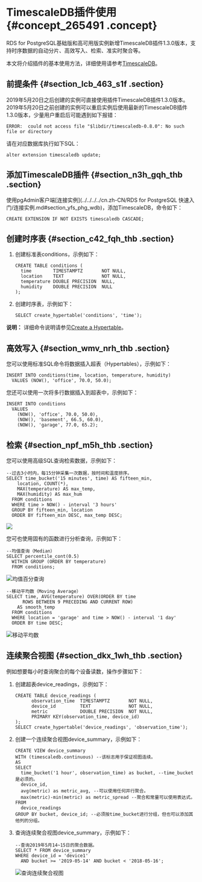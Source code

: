 # TimescaleDB插件使用 {#concept_265491 .concept}

RDS for PostgreSQL基础版和高可用版实例新增TimescaleDB插件1.3.0版本，支持时序数据的自动分片、高效写入、检索、准实时聚合等。

本文将介绍插件的基本使用方法，详细使用请参考[TimescaleDB](https://docs.timescale.com/v1.3/using-timescaledb)。

## 前提条件 {#section_lcb_463_s1f .section}

2019年5月20日之后创建的实例可直接使用插件TimescaleDB插件1.3.0版本。2019年5月20日之前创建的实例可以重启实例后使用最新的TimescaleDB插件1.3.0版本，少量用户重启后可能遇到如下报错：

``` {#codeblock_6ya_tgy_0xd}
ERROR:  could not access file "$libdir/timescaledb-0.8.0": No such file or directory
```

请在对应数据库执行如下SQL：

``` {#codeblock_782_uzj_r1e}
alter extension timescaledb update;
```

## 添加TimescaleDB插件 {#section_n3h_gqh_thb .section}

使用pgAdmin客户端[连接实例](../../../../cn.zh-CN/RDS for PostgreSQL 快速入门/连接实例.md#section_yfs_phg_wdb)，添加TimescaleDB，命令如下：

```
CREATE EXTENSION IF NOT EXISTS timescaledb CASCADE;
```

## 创建时序表 {#section_c42_fqh_thb .section}

1.  创建标准表conditions，示例如下：

    ``` {#codeblock_3x9_qrz_c06}
    CREATE TABLE conditions (
      time        TIMESTAMPTZ       NOT NULL,
      location    TEXT              NOT NULL,
      temperature DOUBLE PRECISION  NULL,
      humidity    DOUBLE PRECISION  NULL
    );
    ```

2.  创建时序表，示例如下：

    ```
    SELECT create_hypertable('conditions', 'time');
    ```


**说明：** 详细命令说明请参见[Create a Hypertable](https://docs.timescale.com/v1.3/using-timescaledb/hypertables#create)。

## 高效写入 {#section_wmv_nrh_thb .section}

您可以使用标准SQL命令将数据插入超表（Hypertables），示例如下：

```
INSERT INTO conditions(time, location, temperature, humidity)
  VALUES (NOW(), 'office', 70.0, 50.0);
```

您还可以使用一次将多行数据插入到超表中，示例如下：

```
INSERT INTO conditions
  VALUES
    (NOW(), 'office', 70.0, 50.0),
    (NOW(), 'basement', 66.5, 60.0),
    (NOW(), 'garage', 77.0, 65.2);
```

## 检索 {#section_npf_m5h_thb .section}

您可以使用高级SQL查询检索数据，示例如下：

```
--过去3小时内，每15分钟采集一次数据，按时间和温度排序。
SELECT time_bucket('15 minutes', time) AS fifteen_min,
    location, COUNT(*),
    MAX(temperature) AS max_temp,
    MAX(humidity) AS max_hum
  FROM conditions
  WHERE time > NOW() - interval '3 hours'
  GROUP BY fifteen_min, location
  ORDER BY fifteen_min DESC, max_temp DESC;
```

![](http://static-aliyun-doc.oss-cn-hangzhou.aliyuncs.com/assets/img/219313/155831732347336_zh-CN.png)

您可也使用固有的函数进行分析查询，示例如下：

```
--均值查询（Median）
SELECT percentile_cont(0.5)
  WITHIN GROUP (ORDER BY temperature)
  FROM conditions;
```

![均值百分查询](http://static-aliyun-doc.oss-cn-hangzhou.aliyuncs.com/assets/img/219313/155831732347337_zh-CN.png)

```
--移动平均数（Moving Average）
SELECT time, AVG(temperature) OVER(ORDER BY time
      ROWS BETWEEN 9 PRECEDING AND CURRENT ROW)
    AS smooth_temp
  FROM conditions
  WHERE location = 'garage' and time > NOW() - interval '1 day'
  ORDER BY time DESC;
```

![移动平均数](http://static-aliyun-doc.oss-cn-hangzhou.aliyuncs.com/assets/img/219313/155831732347338_zh-CN.png)

## 连续聚合视图 {#section_dkx_1wh_thb .section}

例如想要每小时查询聚合的每个设备读数，操作步骤如下：

1.  创建超表device\_readings，示例如下：

    ```
    CREATE TABLE device_readings (
          observation_time  TIMESTAMPTZ       NOT NULL,
          device_id         TEXT              NOT NULL,
          metric            DOUBLE PRECISION  NOT NULL,
          PRIMARY KEY(observation_time, device_id)
    );
    SELECT create_hypertable('device_readings', 'observation_time');
    ```

2.  创建一个连续聚合视图device\_summary，示例如下：

    ```
    CREATE VIEW device_summary
    WITH (timescaledb.continuous) --该标志用于保证视图连续。
    AS
    SELECT
      time_bucket('1 hour', observation_time) as bucket, --time_bucket是必须的。
      device_id,
      avg(metric) as metric_avg, --可以使用任何并行聚合。
      max(metric)-min(metric) as metric_spread --聚合和常量可以使用表达式。
    FROM
      device_readings
    GROUP BY bucket, device_id; --必须按time_bucket进行分组，但也可以添加其他列的分组。
    ```

3.  查询连续聚合视图device\_summary，示例如下：

    ```
    --查询2019年5月14~15日的聚合数据。
    SELECT * FROM device_summary
    WHERE device_id = 'device1'
      AND bucket >= '2019-05-14' AND bucket < '2018-05-16';
    ```

    ![查询连续聚合视图](http://static-aliyun-doc.oss-cn-hangzhou.aliyuncs.com/assets/img/219313/155831732347340_zh-CN.png)


